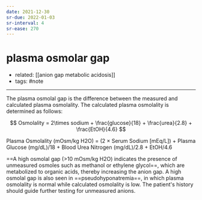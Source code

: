 ```yaml
---
date: 2021-12-30
sr-due: 2022-01-03
sr-interval: 4
sr-ease: 270
---
```


# plasma osmolar gap

- related: [[anion gap metabolic acidosis]]
- tags: #note
---

The plasma osmolal gap is the difference between the measured and calculated plasma osmolality. The calculated plasma osmolality is determined as follows:

$$
Osmolality = 2\times sodium + \frac{glucose}{18} + \frac{urea}{2.8} + \frac{EtOH}{4.6}
$$

Plasma Osmolality (mOsm/kg H2O) = (2 × Serum Sodium [mEq/L]) + Plasma Glucose (mg/dL)/18 + Blood Urea Nitrogen (mg/dL)/2.8 + EtOH/4.6

==A high osmolal gap (>10 mOsm/kg H2O) indicates the presence of unmeasured osmoles such as methanol or ethylene glycol==, which are metabolized to organic acids, thereby increasing the anion gap. A high osmolal gap is also seen in ==pseudohyponatremia==, in which plasma osmolality is normal while calculated osmolality is low. The patient's history should guide further testing for unmeasured anions.

